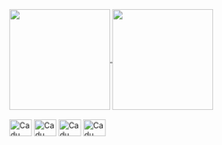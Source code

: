 <a href="https://github.com/CaduR/github-readme-stats">
  <img height=180 align="center" src="https://github-readme-stats.vercel.app/api?username=CaduR&include_all_commits=true&rank_icon=github&show_icons=true&theme=tokyonight" />
</a>
<a href="https://github.com/CaduR/convoychat">
  <img height=180 align="center" src="https://github-readme-stats.vercel.app/api/top-langs?username=Cadu&layout=compact&langs_count=9&card_width=420&show_icons=true&theme=tokyonight" />
</a>

<div style="display: inline-block"><br>
  <img align="center" alt="Cadu" height="30" width="40" src="https://cdn.jsdelivr.net/gh/devicons/devicon@latest/icons/javascript/javascript-original.svg"/>
  <img align="center" alt="Cadu" height="30" width="40" src="https://cdn.jsdelivr.net/gh/devicons/devicon@latest/icons/html5/html5-original.svg" />
  <img align="center" alt="Cadu" height="30" width="40" src="https://cdn.jsdelivr.net/gh/devicons/devicon@latest/icons/css3/css3-original.svg" />
  <img align="center" alt="Cadu" height="30" width="40" src="https://cdn.jsdelivr.net/gh/devicons/devicon@latest/icons/python/python-original.svg" />
</div>
